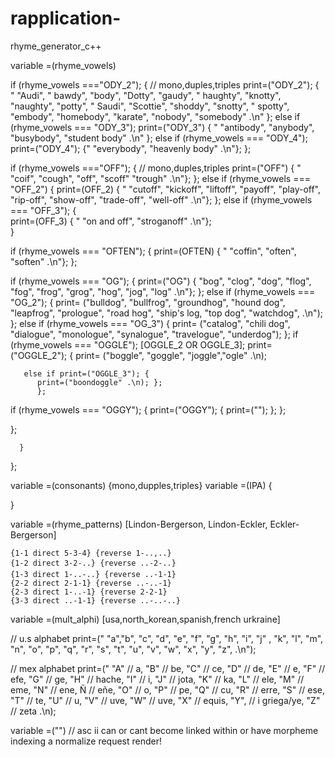 # rapplication-
rhyme_generator_c++

variable =(rhyme_vowels) 

if (rhyme_vowels ==="ODY_2"); {
// mono,duples,triples
          print=("ODY_2"); { "
          "Audi", " bawdy", "body", "Dotty",
          "gaudy", " haughty", "knotty", "naughty",
          "potty", " Saudi", "Scottie", "shoddy",
          "snotty", " spotty", "embody", "homebody",
          "karate", "nobody", "somebody" .\n"
       };
    else if (rhyme_vowels === "ODY_3");
          print=("ODY_3") { "
           "antibody", "anybody", "busybody", 
           "student body" .\n"
       }; 
    else if (rhyme_vowels === "ODY_4");
          print=("ODY_4"); {"
           "everybody", "heavenly body" .\n"};
        };
        
   
if (rhyme_vowels ==="OFF"); {
// mono,duples,triples
          print=("OFF") { "
          "coif", "cough", "off",  "scoff"
          "trough" .\n"};
        };
   else if (rhyme_vowels === "OFF_2") { 
          print=(OFF_2) { "
          "cutoff", "kickoff", "liftoff",
          "payoff", "play-off", "rip-off",
          "show-off", "trade-off", "well-off"
          .\n"};
   };
   else if (rhyme_vowels === "OFF_3"); {  
          print=(OFF_3) { "
          "on and off", "stroganoff"
          .\n"};  
}
      
if (rhyme_vowels === "OFTEN"); {
          print=(OFTEN) { " 
          "coffin", "often", "soften"
          .\n"};
};

if (rhyme_vowels === "OG"); {
          print=("OG") {
          "bog", "clog", "dog", "flog", "fog",
          "frog", "grog", "hog", "jog", "log" 
          .\n"};
          };
      else if (rhyme_vowels === "OG_2"); {
          print= ("bulldog", "bullfrog", "groundhog",
          "hound dog", "leapfrog", "prologue", 
          "road hog", "ship's log, "top dog",
          "watchdog", .\n"); };
        else if (rhyme_vowels === "OG_3") {
        print= ("catalog", "chili dog", "dialogue",
        "monologue", "synalogue", "travelogue",
        "underdog");
        }; 
if (rhyme_vowels === "OGGLE"); [OGGLE_2 OR OGGLE_3]; 
          print=("OGGLE_2"); {
          print= ("boggle", "goggle",
          "joggle","ogle" .\n);
       
       else if print=("OGGLE_3"); {
          print=("boondoggle" .\n); }; 
          };
if (rhyme_vowels === "OGGY"); {
          print=("OGGY"); {
          print=("");
          };
};
          
          
   
};
        
      }
          
          
 };
        
        
        
        
        
        
        
        
        
        
        
        
        
        
        
        
        
        
        
        
        
        
        
        
        
        
        
        
        
        
        
        

variable =(consonants) {mono,dupples,triples}
variable =(IPA) {

}



variable =(rhyme_patterns) 
  [Lindon-Bergerson, Lindon-Eckler, Eckler-Bergerson]

    {1-1 direct 5-3-4} {reverse 1-..,..}
    {1-2 direct 3-2-..} {reverse ..-2-..}
    {1-3 direct 1-..-..} {reverse ..-1-1}
    {2-2 direct 2-1-1} {reverse ..-..-1}
    {2-3 direct 1-..-1} {reverse 2-2-1}
    {3-3 direct ..-1-1} {reverse ..-..-..}
 
variable =(mult_alphi) [usa,north_korean,spanish,french
urkraine]

// u.s alphabet
    print=("
    "a","b", "c", "d",
    "e", "f", "g", "h",
    "i", "j" , "k", "l",
    "m", "n", "o", "p",
    "q", "r", "s", "t",
    "u", "v", "w", "x",
    "y", "z", .\n");

// mex alphabet
    print=("
    "A" // a, "B" // be, "C" // ce, "D" // de,
    "E" // e, "F" // efe, "G" // ge, "H" // hache,
    "I" // i, "J" // jota, "K" // ka, "L" // ele,
    "M" // eme, "N" // ene, Ñ // eñe, "O" // o,
    "P" // pe, "Q" // cu, "R" // erre, "S" // ese,
    "T" // te, "U" // u, "V" // uve, "W" // uve, 
    "X" // equis, "Y", // i griega/ye, "Z" // zeta
    .\n);
    
variable =("")
// asc ii can or cant become linked within or have morpheme indexing a normalize request render!
